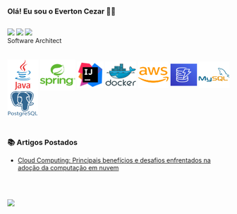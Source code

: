 ### Olá! Eu sou o Everton Cezar 🙋‍♂️
##
<div>
 <img src="https://img.shields.io/website?label=EvertonCezarTech&style=for-the-badge&url=https://www.youtube.com/@EvertonCezarTech" target="_blank">
  <a href="https://www.youtube.com/@EvertonCezarTech" target="_blank"><img src="https://img.shields.io/badge/YouTube-FF0000?style=for-the-badge&logo=youtube&logoColor=white" target="_blank"></a>
  <a href="https://www.linkedin.com/in/evertoncezargoncalves/" target="_blank"><img src="https://img.shields.io/badge/-LinkedIn-%230077B5?style=for-the-badge&logo=linkedin&logoColor=white" target="_blank"></a> 
</div>
Software Architect

<div> <br/><br/>
<img  align="center" alt="Java" height="70" width="70" src="https://raw.githubusercontent.com/devicons/devicon/master/icons/java/java-original-wordmark.svg">
<img  align="center" alt="Spring" height="70" width="80" src="https://raw.githubusercontent.com/devicons/devicon/master/icons/spring/spring-original-wordmark.svg">
<img  align="center" alt="Intellij" height="60" width="60" src="https://raw.githubusercontent.com/devicons/devicon/master/icons/intellij/intellij-original.svg">
<img  align="center" alt="Docker" height="60" width="70" src="https://raw.githubusercontent.com/devicons/devicon/master/icons/docker/docker-original-wordmark.svg">
<img  align="center" alt="AWS" height="60" width="70" src="https://raw.githubusercontent.com/devicons/devicon/master/icons/amazonwebservices/amazonwebservices-plain-wordmark.svg">
<img  align="center" alt="DynamoDB" height="50" width="60" src="https://raw.githubusercontent.com/devicons/devicon/master/icons/dynamodb/dynamodb-original.svg">
<img  align="center" alt="DynamoDB" height="60" width="70" src="https://raw.githubusercontent.com/devicons/devicon/master/icons/mysql/mysql-original-wordmark.svg">
<img  align="center" alt="DynamoDB" height="60" width="70" src="https://raw.githubusercontent.com/devicons/devicon/master/icons/postgresql/postgresql-plain-wordmark.svg">
</div><br/>

##

### 📚 Artigos Postados

* <a href="https://dev.to/evertoncezartech/cloud-computing-principais-beneficios-e-desafios-enfrentados-na-adocao-da-computacao-em-nuvem-1184">Cloud Computing: Principais benefícios e desafios enfrentados na adoção da computação em nuvem </a> <br> <br>

##

<div style="display: inline_block"><br/>
    <a href="https://github.com/EvertonCezarTech">
    <img height="180em" src="https://github-readme-stats.vercel.app/api?username=EvertonCezarTech&show_icons=true&theme=tokyonight">
<!--     <img height="180em" src="https://github-readme-stats.vercel.app/api/top-langs/?username=EvertonCezarTech&layout=compact"> </a> -->
</div>



